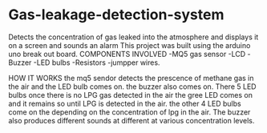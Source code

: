 # Gas-leakage-detection-system
Detects the concentration of gas leaked into the atmosphere and displays it on a screen  and sounds an alarm
This project was built using the arduino uno break out board.
COMPONENTS INVOLVED
 -MQ5 gas sensor
 -LCD
 -Buzzer
 -LED bulbs
 -Resistors
 -jumpper wires.
 
HOW IT WORKS 
the mq5  sendor detects the prescence of methane gas in the air and the LED bulb comes on. the buzzer also comes on. There 5 LED bulbs once there is no LPG gas detected in the air the gree LED comes on and it remains so until LPG is detected in the air. the other 4 LED bulbs come on the depending on the concentration of lpg in the air. The buzzer also produces different sounds at different at various concentration levels. 
